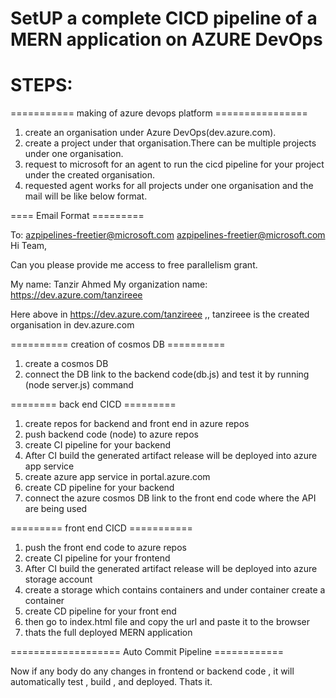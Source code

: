 # SetUP a complete CICD pipeline of a MERN application on AZURE DevOps

# STEPS:
===========  making of azure devops platform ================  
1. create an organisation under Azure DevOps(dev.azure.com).
2. create a project under that organisation.There can be multiple projects under one organisation. 
3. request to microsoft for an agent to run the cicd pipeline for your project under the created organisation. 
4. requested agent works for all projects under one organisation and the mail will be like below format.


 ==== Email Format =========

 To: azpipelines-freetier@microsoft.com <azpipelines-freetier@microsoft.com>
 Hi Team,

 Can you please provide me access to free parallelism grant.

 My name: Tanzir Ahmed
 My organization name: https://dev.azure.com/tanzireee



Here above in https://dev.azure.com/tanzireee  ,, tanzireee is the created organisation in dev.azure.com

========== creation of cosmos DB ==========
1. create a cosmos DB 
2. connect the DB link to the backend code(db.js) and test it by running (node server.js) command

======== back end CICD =========
1. create repos for backend and front end in azure repos
2. push backend code (node) to azure repos
3. create CI pipeline for your backend
4. After CI build the generated artifact release will be deployed into azure app service
5. create azure app service in portal.azure.com
6. create CD pipeline for your backend
7. connect the azure cosmos DB link to the front end code where the API are being used

========= front end CICD ===========
1. push the front end code to azure repos
2. create CI pipeline for your frontend
3. After CI build the generated artifact release will be deployed into azure storage account
4. create a storage which contains containers and under container create a container 
5. create CD pipeline for your front end
6. then go to index.html file and copy the url and paste it to the browser
7. thats the full deployed MERN application

=================== Auto Commit Pipeline ============

Now if any body do any changes in frontend or backend code ,  it will automatically test , build , and deployed. 
Thats it.
